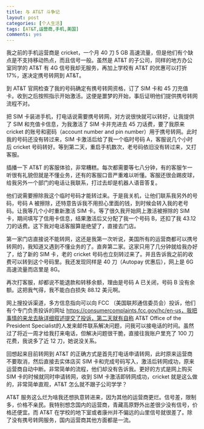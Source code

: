 ```yaml
---
title: 与 AT&T 斗争记
layout: post
categories: [个人生活]
tags: [AT&T,运营商,手机,美国]
comments: yes
---
```


我之前的手机运营商是 cricket，一个月 40 刀 5 GB 高速流量，但是他们有个缺点是不支持移动热点，而且信号一般。虽然是 AT&T 的子公司，同样的地方办公室同学的 AT&T 有 4G 信号我却无服务，再加上学校有 AT&T 的优惠可以打折 17%，遂决定携号转网到 AT&T。

到 AT&T 官网检查了我的号码确定有携号转网资格，订了 SIM 卡和 45 刀充值卡。收到之后按照指示开始激活。这便是噩梦的开始，事后证明他们提供携号转网流程不对。

把 SIM 卡装进手机，打电话说需要携号转网，对方说很快就可以转好，让我提供了 SIM 和充值卡信息，为我激活了 SIM 卡并充进去 45 刀话费，要了我原来 cricket 的账号和密码（account number and pin number）用于携号转网。此时我的号码还没有转过来，SIM 卡激活后给了我一个临时号码 A，客服说几个小时后 cricket 号码转好。等到第二天，重启手机数次，老号码依旧没有转过来，又打客服。

插播一下 AT&T 的客服体验，非常糟糕。每次都需要等七八分钟，有的客服乍一听很有礼貌但就是不懂业务，还有的客服口音严重难以听懂。客服还很会踢皮球，给我另外一个部门的电话让我联系，打过去却是机器人语音答复。

他们说需要擦除我这个临时号码才能转过来。于是我关机，让他们联系我另外的号码，号码 A 被擦除，还特意告诉我不用担心里面的钱，到时候会转入我的老号码。让我等几个小时重新激活 SIM 卡。等了很久我开始网上激活被擦除的 SIM 卡，期间填写了信用卡信息，结果激活后又分配了我一个号码 B，还扣了我 43.12 刀的话费。这下我对电话客服算是绝望了，直接去门店。

第一家门店直接说不能转网，这还是我第一次听说，美国所有的运营商都可以携号转网的，我知道又遇到不懂业务的了。直奔第二家。这家只用了几分钟就给我办好了，给了新的 SIM 卡，老的 cricket 号码也立刻转过来了。并且告诉我之前的收费可以转到这个号码里。我还发现同样是 40 刀（Autopay 优惠后），网上是 6G 高速流量而店里是 8G。

再次打客服，却都说不能退款和转移余额，理由是号码 A 已关闭，号码 B 没有余额。这把我气得，我不能白白损失 88.12 美元啊。

网上搜投诉渠道，多方信息指向可以向 FCC （美国联邦通信委员会）投诉，他们有个专门负责投诉的网址 https://consumercomplaints.fcc.gov/hc/en-us，我把事情的来龙去脉详细叙述提交了投诉，第二天就有自称 AT&T Office of the President Specialist的人发来邮件联系解决问题，问我可以接电话的时间。虽然过了将近一周才给我打来电话，但解决问题很干脆，直接往我账户里充了 100 刀花费，我说多了近 12 刀，她说没关系。

回想起来目前转网到 AT&T 的正确方式是首先打电话申请转网，此时原来运营商不要取消，然后直接去实体店买 SIM 卡和完成号码写入，激活后转网成功，原来运营商自动中断。非常简单的流程，他们却没有告诉我。更好的方式是网上购买 SIM 卡的时候就同时申请转网，收到 SIM 卡激活即转网成功，cricket 就是这么做的，非常简单直观，AT&T 怎么就不跟子公司学学？

AT&T 服务这么烂为啥我还想执意转进来，因为其他的运营商更烂。信号差，限制多，价格不亲民。我特别想念国内的运营商，青藏高原野外出差很少没有信号，价格还便宜。而 AT&T 在学校的地下室或者康州并不偏远的山里信号就很差了。除了没有携号转网服务，国内运营商其他方面都是一流。